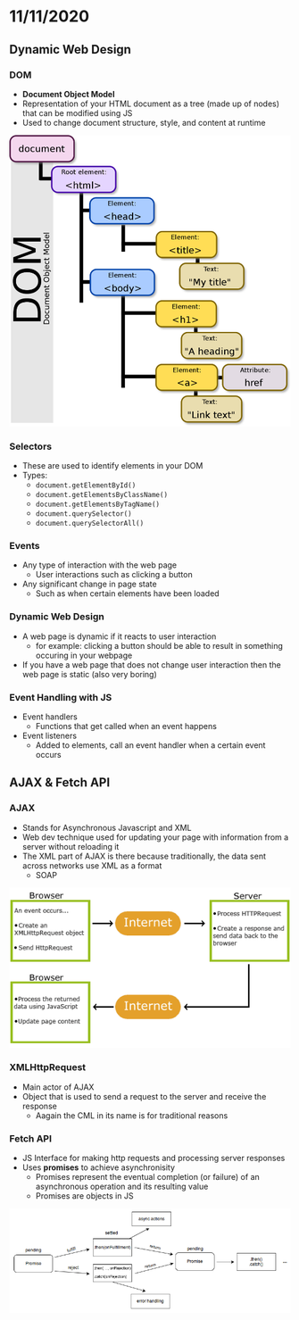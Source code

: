 # 11/11/2020
## Dynamic Web Design
### DOM
- **Document Object Model**
- Representation of your HTML document as a tree (made up of nodes) that can be modified using JS
- Used to change document structure, style, and content at runtime

![DOM](./images/DOM.png)

### Selectors
- These are used to identify elements in your DOM
- Types:
	- `document.getElementById()`
	- `document.getElementsByClassName()`
	- `document.getElementsByTagName()`
	- `document.querySelector()`
	- `document.querySelectorAll()`

### Events
- Any type of interaction with the web page
	- User interactions such as clicking a button
- Any significant change in page state
	- Such as when certain elements have been loaded

### Dynamic Web Design
- A web page is dynamic if it reacts to user interaction
	- for example: clicking a button should be able to result in something occuring in your webpage
- If you have a web page that does not change user interaction then the web page is static (also very boring)

### Event Handling with JS
- Event handlers
	- Functions that get called when an event happens
- Event listeners
	- Added to elements, call an event handler when a certain event occurs

## AJAX & Fetch API
### AJAX
- Stands for Asynchronous Javascript and XML
- Web dev technique used for updating your page with information from a server without reloading it
- The XML part of AJAX is there because traditionally, the data sent across networks use XML as a format
	- SOAP

![AJAX](./images/AJAX.gif)

### XMLHttpRequest
- Main actor of AJAX
- Object that is used to send a request to the server and receive the response
	- Aagain the CML in its name is for traditional reasons

### Fetch API
- JS Interface for making http requests and processing server responses
- Uses **promises** to achieve asynchronisity
	- Promises represent the eventual completion (or failure) of an asynchronous operation and its resulting value
	- Promises are objects in JS

![Promises](./images/promises.png)

